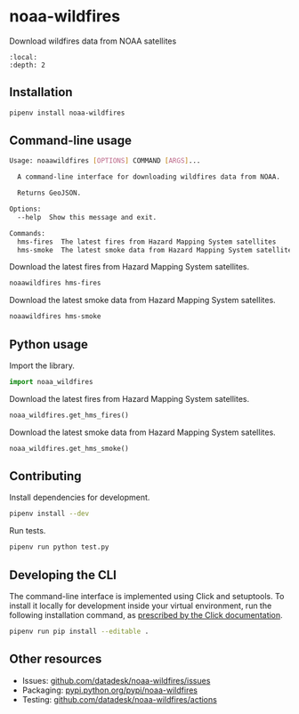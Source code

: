 # noaa-wildfires

Download wildfires data from NOAA satellites

```{contents} Table of contents
:local:
:depth: 2
```

## Installation

```sh
pipenv install noaa-wildfires
```

## Command-line usage

```sh
Usage: noaawildfires [OPTIONS] COMMAND [ARGS]...

  A command-line interface for downloading wildfires data from NOAA.

  Returns GeoJSON.

Options:
  --help  Show this message and exit.

Commands:
  hms-fires  The latest fires from Hazard Mapping System satellites
  hms-smoke  The latest smoke data from Hazard Mapping System satellites
```

Download the latest fires from Hazard Mapping System satellites.

```sh
noaawildfires hms-fires
```

Download the latest smoke data from Hazard Mapping System satellites.

```sh
noaawildfires hms-smoke
```

## Python usage

Import the library.

```python
import noaa_wildfires
```

Download the latest fires from Hazard Mapping System satellites.

```python
noaa_wildfires.get_hms_fires()
```

Download the latest smoke data from Hazard Mapping System satellites.

```python
noaa_wildfires.get_hms_smoke()
```

## Contributing

Install dependencies for development.

```sh
pipenv install --dev
```

Run tests.

```sh
pipenv run python test.py
```

## Developing the CLI

The command-line interface is implemented using Click and setuptools. To install it locally for development inside your virtual environment, run the following installation command, as [prescribed by the Click documentation](https://click.palletsprojects.com/en/7.x/setuptools/#setuptools-integration).

```sh
pipenv run pip install --editable .
```

## Other resources

* Issues: [github.com/datadesk/noaa-wildfires/issues](https://github.com/datadesk/noaa-wildfires/issues)
* Packaging: [pypi.python.org/pypi/noaa-wildfires](https://pypi.python.org/pypi/noaa-wildfires)
* Testing: [github.com/datadesk/noaa-wildfires/actions](https://github.com/datadesk/noaa-wildfires/actions)
